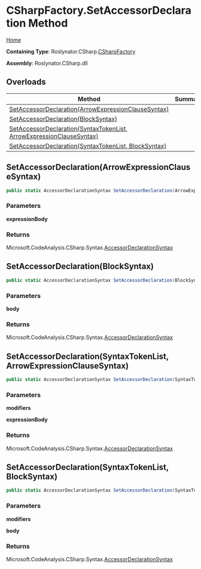 <a name="_top"></a>

# CSharpFactory\.SetAccessorDeclaration Method

[Home](../../../../README.md#_top)

**Containing Type**: Roslynator\.CSharp\.[CSharpFactory](../README.md#_top)

**Assembly**: Roslynator\.CSharp\.dll

## Overloads

| Method | Summary |
| ------ | ------- |
| [SetAccessorDeclaration(ArrowExpressionClauseSyntax)](#Roslynator_CSharp_CSharpFactory_SetAccessorDeclaration_Microsoft_CodeAnalysis_CSharp_Syntax_ArrowExpressionClauseSyntax_) | |
| [SetAccessorDeclaration(BlockSyntax)](#Roslynator_CSharp_CSharpFactory_SetAccessorDeclaration_Microsoft_CodeAnalysis_CSharp_Syntax_BlockSyntax_) | |
| [SetAccessorDeclaration(SyntaxTokenList, ArrowExpressionClauseSyntax)](#Roslynator_CSharp_CSharpFactory_SetAccessorDeclaration_Microsoft_CodeAnalysis_SyntaxTokenList_Microsoft_CodeAnalysis_CSharp_Syntax_ArrowExpressionClauseSyntax_) | |
| [SetAccessorDeclaration(SyntaxTokenList, BlockSyntax)](#Roslynator_CSharp_CSharpFactory_SetAccessorDeclaration_Microsoft_CodeAnalysis_SyntaxTokenList_Microsoft_CodeAnalysis_CSharp_Syntax_BlockSyntax_) | |

## SetAccessorDeclaration\(ArrowExpressionClauseSyntax\) <a name="Roslynator_CSharp_CSharpFactory_SetAccessorDeclaration_Microsoft_CodeAnalysis_CSharp_Syntax_ArrowExpressionClauseSyntax_"></a>

```csharp
public static AccessorDeclarationSyntax SetAccessorDeclaration(ArrowExpressionClauseSyntax expressionBody)
```

### Parameters

**expressionBody**

### Returns

Microsoft\.CodeAnalysis\.CSharp\.Syntax\.[AccessorDeclarationSyntax](https://docs.microsoft.com/en-us/dotnet/api/microsoft.codeanalysis.csharp.syntax.accessordeclarationsyntax)

## SetAccessorDeclaration\(BlockSyntax\) <a name="Roslynator_CSharp_CSharpFactory_SetAccessorDeclaration_Microsoft_CodeAnalysis_CSharp_Syntax_BlockSyntax_"></a>

```csharp
public static AccessorDeclarationSyntax SetAccessorDeclaration(BlockSyntax body)
```

### Parameters

**body**

### Returns

Microsoft\.CodeAnalysis\.CSharp\.Syntax\.[AccessorDeclarationSyntax](https://docs.microsoft.com/en-us/dotnet/api/microsoft.codeanalysis.csharp.syntax.accessordeclarationsyntax)

## SetAccessorDeclaration\(SyntaxTokenList, ArrowExpressionClauseSyntax\) <a name="Roslynator_CSharp_CSharpFactory_SetAccessorDeclaration_Microsoft_CodeAnalysis_SyntaxTokenList_Microsoft_CodeAnalysis_CSharp_Syntax_ArrowExpressionClauseSyntax_"></a>

```csharp
public static AccessorDeclarationSyntax SetAccessorDeclaration(SyntaxTokenList modifiers, ArrowExpressionClauseSyntax expressionBody)
```

### Parameters

**modifiers**

**expressionBody**

### Returns

Microsoft\.CodeAnalysis\.CSharp\.Syntax\.[AccessorDeclarationSyntax](https://docs.microsoft.com/en-us/dotnet/api/microsoft.codeanalysis.csharp.syntax.accessordeclarationsyntax)

## SetAccessorDeclaration\(SyntaxTokenList, BlockSyntax\) <a name="Roslynator_CSharp_CSharpFactory_SetAccessorDeclaration_Microsoft_CodeAnalysis_SyntaxTokenList_Microsoft_CodeAnalysis_CSharp_Syntax_BlockSyntax_"></a>

```csharp
public static AccessorDeclarationSyntax SetAccessorDeclaration(SyntaxTokenList modifiers, BlockSyntax body)
```

### Parameters

**modifiers**

**body**

### Returns

Microsoft\.CodeAnalysis\.CSharp\.Syntax\.[AccessorDeclarationSyntax](https://docs.microsoft.com/en-us/dotnet/api/microsoft.codeanalysis.csharp.syntax.accessordeclarationsyntax)

